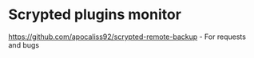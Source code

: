 # Scrypted plugins monitor

https://github.com/apocaliss92/scrypted-remote-backup - For requests and bugs